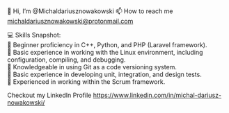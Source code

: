 👋 Hi, I’m @Michaldariusznowakowski
📫 How to reach me michaldariusznowakowski@protonmail.com

💻 Skills Snapshot:  
🚀 Beginner proficiency in C++, Python, and PHP (Laravel framework).  
🐧 Basic experience in working with the Linux environment, including configuration, compiling, and debugging.  
🤖 Knowledgeable in using Git as a code versioning system.  
🧪 Basic experience in developing unit, integration, and design tests.  
🔄 Experienced in working within the Scrum framework.  
  
Checkout my LinkedIn Profile https://www.linkedin.com/in/michal-dariusz-nowakowski/  
